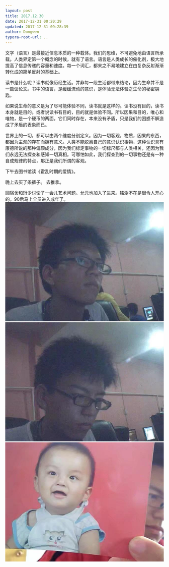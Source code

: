 ```yaml
---
layout: post
title: 2017.12.30
date: 2017-12-31 00:20:29
updated: 2017-12-31 09:28:39
author: Dongwen
typora-root-url: ..
---
```




文字（语言）是最接近信息本质的一种载体。我们的思维，不可避免地由语言所承载。人类界定第一个概念的时候，就有了语言。语言是人类成长的催化剂，极大地提高了信息传递的容量和速度。每一个词汇，都来之不易地建立在由复杂反射渐渐转化成的简单反射的基础上。

读书是什么呢？读书就像历经生活。并非每一段生活都带来结论，因为生命并不是一篇议论文。书中的语言，是缓缓流动的意识，是体验无法体验之生命的秘密钥匙。

如果说生命的意义是为了尽可能体验不同，读书就是这样的。读书没有目的，读书本身就是目的。或者说读书有目的，目的就是体验不同。所以因果和目的，唯心和唯物，是一个硬币的两面，它们同时存在，本来没有矛盾，只是我们的困惑不解造成了矛盾的表象而已。

世界上的一切，都可以由两个维度分别定义。因为一切客观，物质，因果的东西，都因为主观的存在而拥有意义。人类不能脱离自己的意识认识事物，这种认识具有康德所说的那种偏颇成分，因为我们标定事物的一切标尺都与人类相关，还因为我们永远无法探查和感知一切真相。可哪怕如此，我们探查到的一切事物还是有一种自成规律的特点，那正是我们所谓的客观。

下午去图书馆读《霍乱时期的爱情》。

晚上去买了条裤子。
去推拿。

回宿舍和珩少讨论了一会儿艺术问题。允元也加入了进来。铭澍不在是很令人开心的。90后马上全员进入成年了。   ![](/img/in-post/x47593273.jpg)
![](/img/in-post/x47593274.jpg)
![](/img/in-post/x47593272.jpg)
